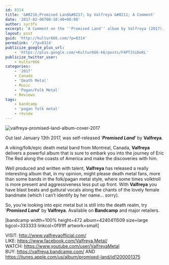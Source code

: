 ```yaml
---
id: 8314
title: '&#8216;Promised Land&#8217; by Valfreya &#8211; A Comment'
date: '2017-02-06T00:10:40+00:00'
author: syr3fx
excerpt: 'A Comment on the ''Promised Land'' album by Valfreya (2017).'
layout: post
guid: 'http://kultur666.com/?p=8314'
permalink: '/?p=8314'
publicize_google_plus_url:
    - 'https://plus.google.com/+Kultur666-k6/posts/F4Pf2SiDeKL'
publicize_twitter_user:
    - kultur666
categories:
    - '2017'
    - Canada
    - 'Death Metal'
    - Music
    - 'Pagan/Folk Metal'
    - Reviews
tags:
    - bandcamp
    - 'pagan folk metal'
    - review
---
```


![valfreya-promised-land-album-cover-2017](http://localhost:8080/wp-content/uploads/2017/02/valfreya-promised-land-album-cover-2017.jpg)

Out last January 13th 2017, was self-released ‘***Promised Land***‘ by **Valfreya**.

A viking/folk/epic death metal band from Montreal, Canada, **Valfreya** delivers a powerful album that is sure to embark you into the journey of Eric The Red along the coasts of America and make the discoveries with him.

Well produced and written with talent, **Valfreya** has released a really interesting album that, in my opinion, might please death metal fans, more than some bands in the folk/pagan metal style, where some times volktroll is more present and aggressiveness less put up front. With **Valfreya** you have blast beats and guttural vocals along the chants of the lovely female bandmate (which I can’t identify by her name… sorry).

So, you’re looking into epic metal but is still into the death realm, try ‘***Promised Land***‘ by **Valfreya**. Available on **Bandcamp** and major retailers.

\[bandcamp width=100% height=472 album=4240411509 size=large bgcol=333333 linkcol=0f91ff artwork=small\]

VISIT: <http://www.valfreyaofficial.com/>  
LIKE: <https://www.facebook.com/Valfreya.Metal/>  
WATCH: <https://www.youtube.com/user/ValfreyaMetal>  
BUY: <https://valfreya.bandcamp.com/> AND <https://itunes.apple.com/us/album/promised-land/id1200001375>